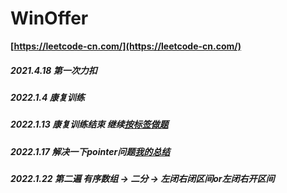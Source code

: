 # WinOffer

**[https://leetcode-cn.com/](https://leetcode-cn.com/)**

##### 2021.4.18 第一次力扣

##### 2022.1.4 康复训练

##### 2022.1.13 康复训练结束 继续[按标签做题](https://github.com/sunmiao0301/leetcode-master)

##### 2022.1.17 解决一下pointer问题[我的总结](https://github.com/sunmiao0301/LC-Winoffer/blob/main/LeetCodeForkedFromLCmaster/07%E3%80%81%E4%BA%8C%E5%8F%89%E6%A0%91/31%E3%80%81%E4%BA%8C%E5%8F%89%E6%A0%91%EF%BC%9A%E6%90%9C%E7%B4%A2%E6%A0%91%E4%B8%AD%E7%9A%84%E5%88%A0%E9%99%A4%E6%93%8D%E4%BD%9C%20-%20450.%20%E5%88%A0%E9%99%A4%E4%BA%8C%E5%8F%89%E6%90%9C%E7%B4%A2%E6%A0%91%E4%B8%AD%E7%9A%84%E8%8A%82%E7%82%B9.md)

##### 2022.1.22 第二遍 有序数组 -> 二分 -> 左闭右闭区间or左闭右开区间

